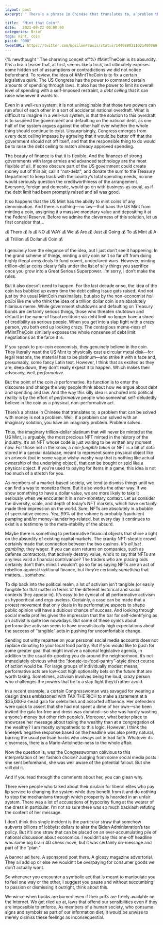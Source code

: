 ```yaml
---
layout: post
excerpt: ' There’s a phrase in Chinese that translates to, a problem that can be solved with money is not a problem. Well, if a problem can solved with an imaginary solution, you have an imaginary problem. Problem solved.'

title:  "Mint that Coin!"
date:   2021-09-22 00:00:00
categories: Brief
tags: mint, coin
picid: "000"
tweetURL: https://twitter.com/EpsilonPraxis/status/1440680311021400069
---
```




{% newthought ' The charming conceit of'%} #MintTheCoin is its absurdity. It is a brain teaser that, at first, seems like a trick, but ultimately exposes some hidden set of assumptions or contradictions we did not notice beforehand. To review, the idea of #MintTheCoin is to fix a certain legislative quirk. The US Congress has the power to command certain amounts of spending through laws. It also has the power to limit its overall level of spending with a self-imposed restraint, a *debt ceiling* that it can raise whenever it wants to.

Even in a well-run system, it is not unimaginable that those two powers can run afoul of each other in a sort of accidental national overdraft. What is difficult to imagine in a well-run system, is that the solution to this overdraft is to suspend the government and defaulting on the national debt, as one half of the system argues against the other half over whether the whole thing should continue to exist. Unsurprisingly, Congress emerges from every debt ceiling impasse by agreeing that it would be better off that the government should not off itself, and that the responsible thing to do would be to raise the debt ceiling to match already approved spending.

The beauty of finance is that it is flexible. And the finances of strong governments with large armies and advanced technology are the most flexible of all. If some obscure part of the US government could create money out of thin air, call it "not-debt", and donate the sum to the Treasury Department to keep track with the country’s total spending needs, no one would seriously question the creditworthiness of the arrangement. Everyone, foreign and domestic, would go on with business as usual, as if the debt limit had been promptly raised and all was good.

It so happens that the US Mint has the ability to mint coins of any denomination. And there is nothing—no law—that bans the US Mint from minting a coin, assigning it a massive monetary value and depositing it at the Federal Reserve. Before we admire the cleverness of this solution, let us first consider that…

💰 There 💰 Is 💰 NO 💰 WAY 💰 We 💰 Are 💰 Just 💰 Going 💰 To 💰 Mint 💰 A 💰 Trillion 💰 Dollar 💰 Coin 💰

I genuinely love the elegance of the idea, but I just don’t see it happening. In the grand scheme of things, minting a silly coin isn’t so far off from doing highly illegal arms deals to fund covert, undeclared wars. However, minting trillion-dollar coins clearly falls under the list of silly things you sacrifice once you grow into a Great Serious Superpower. I’m sorry, I don’t make the rules.

But it also doesn’t need to happen. For the last decade or so, the idea of the coin has bubbled up every time the debt ceiling issue gets raised. And not just by the usual MintCoin maximalists, but also by the non-economist *hoi polloi* like me who think the idea of a trillion dollar coin is an absolutely hilarious meme. While government shutdowns and defaulting on Treasury bonds are certainly serious things, those who threaten shutdown and default in the name of fiscal rectitude via debt limit no longer have a shred of credibility as serious people. When you get into a slap fight with a crazy person, you both end up looking crazy. The contagious meme-ness of #MintTheCoin similarly exposes the whole nonsense of debt limit negotiations as the farce it is.

If you speak to pro-coin economists, they genuinely believe in the coin. They literally want the US Mint to physically cast a circular metal disk—for legal reasons, the material has to be platinum—and strike it with a face and, presumably, some fancy Latin text. However, I think that as excited as they are, deep down, they don’t really expect it to happen. Which makes their advocacy, well, *performative.*

But the point of the coin *is* performative. Its function is to enter the discourse and change the way people think about how we argue about debt and spending and law. And the way this silly idea is anchored into political reality is by the effort of *performative* people who somewhat self-deludedly believe in the coin as a physical, non-performative act.

There’s a phrase in Chinese that translates to, a problem that can be solved with money is not a problem. Well, if a problem can solved with an imaginary solution, you have an imaginary problem. Problem solved.

Thus, the imaginary trillion-dollar platinum that will never be minted at the US Mint, is arguably, the most precious NFT minted in the history of the industry. It’s an NFT whose code is just waiting to be written any moment now. For those not in the know, a *non-fungible token* or NFT is a bit of data stored in a special database, meant to represent some physical object like an artwork (but in some vague wishy-washy way that is nothing like actual ownership of the underlying object), that can be bought or sold like a physical object. If you’re used to paying for items in a game, this idea is not too much of a stretch for you.

As members of a market-based society, we tend to dismiss things until we can find a way to monetize them. But it also works the other way. If we show something to have a dollar value, we are more likely to take it seriously when we encounter it in a non-monetary context. Let us consider the diversity, scale, and depth of today’s NFT markets, which have certainly made their impression on the world. Sure, NFTs are absolutely in a bubble of speculative excess. Yea, 99% of the volume is probably fraudulent pumping and/or money-laundering-related, but every day it continues to exist is a testimony to the meta-stability of the absurd.

Maybe there is something to performative financial objects that shine a light on the absurdity of existing capital markets. The cranky NFT-skeptic crowd certainly made that connection between the two casinos. *It’s all just gambling*, they wager. If you can earn returns on companies, such as defense contractors, that actively destroy value, who’s to say that NFTs are any less valid a financial contrivance? The traders who are placing bids certainly don’t think mind. I wouldn’t go so far as saying NFTs are an act of rebellion against traditional finance, but they’re certainly *something* that matters… somehow.

To dip back into the political realm, a lot of activism isn’t tangible (or easily fungible for that matter in terms of the different historical and social contexts they appear in). It’s easy to be cynical of all performative activism as hypocritical and ergo useless. Certainly, a case can be made that a protest movement that only deals in its performative aspects to shape public opinion will have a dubious chance of success. And looking through social media profiles gives the impression that the bar for self-identifying as an activist is quite low nowadays. But some of these cynics about performative activism seem to have unrealistically high expectations about the success of “tangible” acts in pushing for uncomfortable change.

Sending out witty repartee on your personal social media accounts does not replace donating to your local food pantry. But if you would like to push for some greater goal that might involve a national legislative agenda, in addition to the usual do-gooding you do around the neighborhood, it’s not immediately obvious what the “donate-to-food-pantry”-style direct course of action would be. For large groups of individually modest means, performative acts are low-cost high optionality bets on the future that are worth taking. Sometimes, activism involves being the loud, crazy person who challenges the powers that be to a slap fight they’d rather avoid.

In a recent example, a certain Congresswoman was savaged for wearing a design dress emblazoned with TAX THE RICH to make a statement at a $35,000-a-head gala for celebrities and assorted affluence. Her defenders were quick to assert that she had not spent a dime of her own—she been invited the gala for free and dress was donated—so she was hardly wasting anyone’s money but other rich people’s. Moreover, what better place to showcase her message about taxing the wealthy than at a congregation of the wealthy? I am mostly sympathetic to this logic. However, I think the kneejerk negative response based on the headline was also pretty natural, barring the usual partisan hacks who always act in bad faith. Whatever its cleverness, there is a Marie-Antoinette-ness to the whole affair. 

Now the question is, was the Congresswoman oblivious to this interpretation of her fashion choice? Judging from some social media posts she sent beforehand, she was well aware of the potential fallout. But she still did it.

And if you read through the comments about her, you can glean why.

There were people who talked about their disdain for liberal elites who pay lip service to changing the system while they benefit from it and do nothing to stop the mechanisms through which prosperity is hoarded in an unfair system. There was a lot of accusations of hypocrisy flung at the wearer of the dress in particular. I’m not so sure there was so much backlash refuting the content of her message.

I don’t think this single incident is the particular straw that somehow subverts billions of lobbyist dollars to alter the Biden Administration’s tax policy. But it’s one straw that can be placed on an ever-accumulating pile of national discussion about economics. I wouldn’t say this one-off headline was some big brain 4D chess move, but it was certainly on-message and part of the “plan.”

A banner ad here. A sponsored post there. A glossy magazine advertorial. They all add up or else we wouldn’t be overpaying for consumer goods we don’t actually want. 

So whenever you encounter a symbolic act that is meant to manipulate you to feel one way or the other, I suggest you pause and without succumbing to passion or dismissing it outright, think about this.

We wince when books are burned even if their pdf’s are freely available on the Internet. We get riled up at, laws that offend our sensibilities even if they are impossible to enforce. As members of a human society, who consume signs and symbols as part of our information diet, it would be unwise to merely dismiss these feelings as inconsequential.





<!-- 

sd

-->
